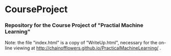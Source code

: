 CourseProject
=============
### Repository for the Course Project of "Practial Machine Learning"

Note: the file "index.html" is a copy of "WriteUp.html", necessary for the on-line viewing at http://chainofflowers.github.io/PracticalMachineLearning/ .

